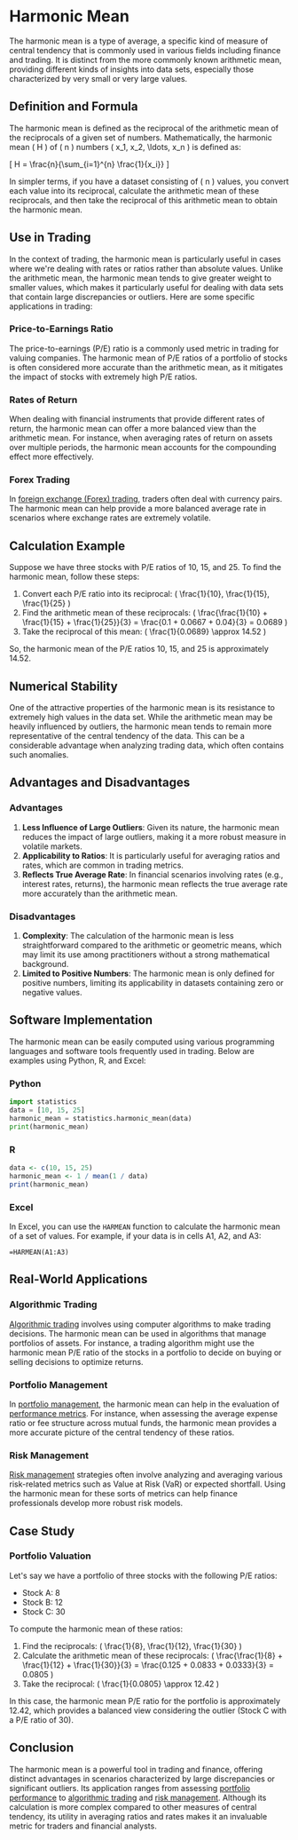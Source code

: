 # Harmonic Mean

The harmonic mean is a type of average, a specific kind of measure of central tendency that is commonly used in various fields including finance and trading. It is distinct from the more commonly known arithmetic mean, providing different kinds of insights into data sets, especially those characterized by very small or very large values.

## Definition and Formula
The harmonic mean is defined as the reciprocal of the arithmetic mean of the reciprocals of a given set of numbers. Mathematically, the harmonic mean \( H \) of \( n \) numbers \( x_1, x_2, \ldots, x_n \) is defined as:

\[ H = \frac{n}{\sum_{i=1}^{n} \frac{1}{x_i}} \]

In simpler terms, if you have a dataset consisting of \( n \) values, you convert each value into its reciprocal, calculate the arithmetic mean of these reciprocals, and then take the reciprocal of this arithmetic mean to obtain the harmonic mean.

## Use in Trading
In the context of trading, the harmonic mean is particularly useful in cases where we're dealing with rates or ratios rather than absolute values. Unlike the arithmetic mean, the harmonic mean tends to give greater weight to smaller values, which makes it particularly useful for dealing with data sets that contain large discrepancies or outliers. Here are some specific applications in trading:

### Price-to-Earnings Ratio
The price-to-earnings (P/E) ratio is a commonly used metric in trading for valuing companies. The harmonic mean of P/E ratios of a portfolio of stocks is often considered more accurate than the arithmetic mean, as it mitigates the impact of stocks with extremely high P/E ratios.

### Rates of Return
When dealing with financial instruments that provide different rates of return, the harmonic mean can offer a more balanced view than the arithmetic mean. For instance, when averaging rates of return on assets over multiple periods, the harmonic mean accounts for the compounding effect more effectively.

### Forex Trading
In [foreign exchange (Forex) trading](../f/foreign_exchange_(forex)_trading.md), traders often deal with currency pairs. The harmonic mean can help provide a more balanced average rate in scenarios where exchange rates are extremely volatile.

## Calculation Example
Suppose we have three stocks with P/E ratios of 10, 15, and 25. To find the harmonic mean, follow these steps:

1. Convert each P/E ratio into its reciprocal: \( \frac{1}{10}, \frac{1}{15}, \frac{1}{25} \)
2. Find the arithmetic mean of these reciprocals: \( \frac{\frac{1}{10} + \frac{1}{15} + \frac{1}{25}}{3} = \frac{0.1 + 0.0667 + 0.04}{3} = 0.0689 \)
3. Take the reciprocal of this mean: \( \frac{1}{0.0689} \approx 14.52 \)

So, the harmonic mean of the P/E ratios 10, 15, and 25 is approximately 14.52.

## Numerical Stability
One of the attractive properties of the harmonic mean is its resistance to extremely high values in the data set. While the arithmetic mean may be heavily influenced by outliers, the harmonic mean tends to remain more representative of the central tendency of the data. This can be a considerable advantage when analyzing trading data, which often contains such anomalies.

## Advantages and Disadvantages
### Advantages
1. **Less Influence of Large Outliers**: Given its nature, the harmonic mean reduces the impact of large outliers, making it a more robust measure in volatile markets.
2. **Applicability to Ratios**: It is particularly useful for averaging ratios and rates, which are common in trading metrics.
3. **Reflects True Average Rate**: In financial scenarios involving rates (e.g., interest rates, returns), the harmonic mean reflects the true average rate more accurately than the arithmetic mean.

### Disadvantages
1. **Complexity**: The calculation of the harmonic mean is less straightforward compared to the arithmetic or geometric means, which may limit its use among practitioners without a strong mathematical background.
2. **Limited to Positive Numbers**: The harmonic mean is only defined for positive numbers, limiting its applicability in datasets containing zero or negative values.

## Software Implementation
The harmonic mean can be easily computed using various programming languages and software tools frequently used in trading. Below are examples using Python, R, and Excel:

### Python
```python
import statistics
data = [10, 15, 25]
harmonic_mean = statistics.harmonic_mean(data)
print(harmonic_mean)
```

### R
```R
data <- c(10, 15, 25)
harmonic_mean <- 1 / mean(1 / data)
print(harmonic_mean)
```

### Excel
In Excel, you can use the `HARMEAN` function to calculate the harmonic mean of a set of values. For example, if your data is in cells A1, A2, and A3:
```
=HARMEAN(A1:A3)
```

## Real-World Applications
### Algorithmic Trading
[Algorithmic trading](../a/algorithmic_trading.md) involves using computer algorithms to make trading decisions. The harmonic mean can be used in algorithms that manage portfolios of assets. For instance, a trading algorithm might use the harmonic mean P/E ratio of the stocks in a portfolio to decide on buying or selling decisions to optimize returns.

### Portfolio Management
In [portfolio management](../p/portfolio_management.md), the harmonic mean can help in the evaluation of [performance metrics](../p/performance_metrics.md). For instance, when assessing the average expense ratio or fee structure across mutual funds, the harmonic mean provides a more accurate picture of the central tendency of these ratios.

### Risk Management
[Risk management](../r/risk_management.md) strategies often involve analyzing and averaging various risk-related metrics such as Value at Risk (VaR) or expected shortfall. Using the harmonic mean for these sorts of metrics can help finance professionals develop more robust risk models.

## Case Study
### Portfolio Valuation
Let's say we have a portfolio of three stocks with the following P/E ratios:
- Stock A: 8
- Stock B: 12
- Stock C: 30

To compute the harmonic mean of these ratios:

1. Find the reciprocals: \( \frac{1}{8}, \frac{1}{12}, \frac{1}{30} \)
2. Calculate the arithmetic mean of these reciprocals: \( \frac{\frac{1}{8} + \frac{1}{12} + \frac{1}{30}}{3} = \frac{0.125 + 0.0833 + 0.0333}{3} = 0.0805 \)
3. Take the reciprocal: \( \frac{1}{0.0805} \approx 12.42 \)

In this case, the harmonic mean P/E ratio for the portfolio is approximately 12.42, which provides a balanced view considering the outlier (Stock C with a P/E ratio of 30).

## Conclusion
The harmonic mean is a powerful tool in trading and finance, offering distinct advantages in scenarios characterized by large discrepancies or significant outliers. Its application ranges from assessing [portfolio performance](../p/portfolio_performance.md) to [algorithmic trading](../a/algorithmic_trading.md) and [risk management](../r/risk_management.md). Although its calculation is more complex compared to other measures of central tendency, its utility in averaging ratios and rates makes it an invaluable metric for traders and financial analysts.
